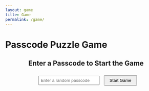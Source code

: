 ```yaml
---
layout: game
title: Game
permalink: /game/
---
```


# Passcode Puzzle Game

<div id="game-container">
  <h2>Enter a Passcode to Start the Game</h2>
  <input type="text" id="initial-passcode" placeholder="Enter a random passcode">
  <button id="start-game-btn">Start Game</button>
  <button id="reset-game-btn" style="display:none;">Reset Game</button>

  <div id="timer-container" style="display: none;">
    <h3>Time Left: <span id="countdown-timer">60</span> seconds</h3>
    <p>Solve the puzzle below:</p>
    <div id="puzzle">
      <p>What is 5 + 3?</p>
      <input type="text" id="puzzle-answer" placeholder="Enter your answer">
      <button id="submit-answer-btn">Submit Answer</button>
    </div>

    <div id="reveal-passcode" style="display: none;">
      <h4>Congratulations! The correct passcode is: <span id="revealed-passcode"></span></h4>
      <input type="text" id="final-passcode" placeholder="Enter the revealed passcode">
      <button id="stop-timer-btn">Submit Final Passcode</button>
    </div>
  </div>

  <h3 id="message"></h3>
</div>

<script>
  document.addEventListener("DOMContentLoaded", function() {
    let timer;
    let timeLeft = 60;
    let userPasscode = "";

    // Start game button
    document.getElementById('start-game-btn').addEventListener('click', function() {
      userPasscode = document.getElementById('initial-passcode').value;
      if(userPasscode === "") {
        document.getElementById('message').innerText = "Please enter a passcode.";
        return;
      }

      // Hide the passcode input and start button
      document.getElementById('initial-passcode').style.display = "none";
      document.getElementById('start-game-btn').style.display = "none";

      // Show the reset button
      document.getElementById('reset-game-btn').style.display = "inline-block";

      // Display timer and start countdown
      document.getElementById('timer-container').style.display = "block";
      startCountdown();
    });

    // Timer logic
    function startCountdown() {
      clearInterval(timer); // Clear any existing timers
      timeLeft = 60; // Reset timeLeft to 60
      document.getElementById('countdown-timer').innerText = timeLeft; // Initialize the timer display

      timer = setInterval(function() {
        if (timeLeft > 0) {
          timeLeft--;
          document.getElementById('countdown-timer').innerText = timeLeft; // Update the countdown display
        } else {
          clearInterval(timer);
          document.getElementById('message').innerText = "Time's up! Please restart the game.";
          document.getElementById('timer-container').style.display = "none";
        }
      }, 1000);
    }

    // Puzzle submit logic
    document.getElementById('submit-answer-btn').addEventListener('click', function() {
      const answer = document.getElementById('puzzle-answer').value;
      if(answer == "8") {
        document.getElementById('reveal-passcode').style.display = "block";
        document.getElementById('revealed-passcode').innerText = userPasscode;
      } else {
        document.getElementById('message').innerText = "Incorrect answer. Try again!";
      }
    });

    // Stop timer logic
    document.getElementById('stop-timer-btn').addEventListener('click', function() {
      const finalPasscode = document.getElementById('final-passcode').value;
      if(finalPasscode === userPasscode) {
        clearInterval(timer);
        document.getElementById('message').innerText = "You have successfully stopped the timer!";
      } else {
        document.getElementById('message').innerText = "Incorrect passcode. Try again!";
      }
    });

    // Reset game logic
    document.getElementById('reset-game-btn').addEventListener('click', function() {
      clearInterval(timer); // Stop the timer
      timeLeft = 60; // Reset timeLeft to 60

      // Reset all fields and hide elements
      document.getElementById('initial-passcode').value = "";
      document.getElementById('initial-passcode').style.display = "inline-block";
      document.getElementById('start-game-btn').style.display = "inline-block";
      document.getElementById('timer-container').style.display = "none";
      document.getElementById('reveal-passcode').style.display = "none";
      document.getElementById('reset-game-btn').style.display = "none";
      document.getElementById('message').innerText = "";
      document.getElementById('puzzle-answer').value = "";
      document.getElementById('final-passcode').value = "";
      document.getElementById('countdown-timer').innerText = "60"; // Reset timer display
    });
  });
</script>

<style>
  #game-container {
    text-align: center;
    margin-top: 20px;
  }

  #puzzle {
    margin-top: 20px;
  }

  #reveal-passcode {
    margin-top: 20px;
  }

  input {
    margin: 10px;
    padding: 5px;
  }

  button {
    padding: 7px 15px;
    cursor: pointer;
  }
</style>
